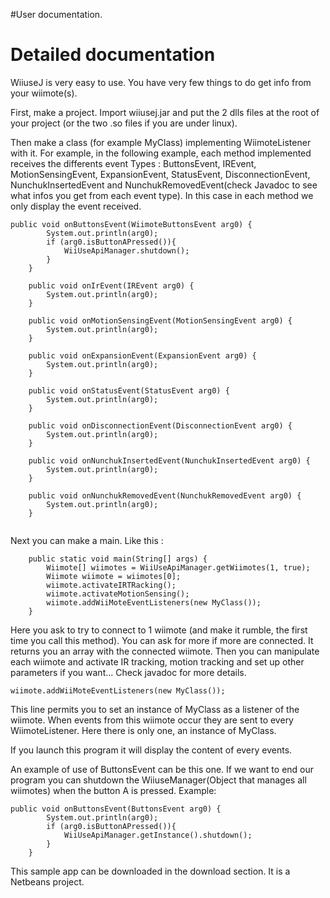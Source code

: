 #User documentation.



# Detailed documentation #


WiiuseJ is very easy to use. You have very few things to do get info from your wiimote(s).


First, make a project. Import wiiusej.jar and put the 2 dlls files at the root of your project (or the two .so files if you are under linux).



Then make a class (for example MyClass) implementing WiimoteListener with it.
For example, in the following example, each method implemented receives the differents event Types : ButtonsEvent, IREvent, MotionSensingEvent, ExpansionEvent, StatusEvent, DisconnectionEvent, NunchukInsertedEvent and NunchukRemovedEvent(check Javadoc to see what infos you get from each event type). In this case in each method we only display the event received.


```
public void onButtonsEvent(WiimoteButtonsEvent arg0) {
        System.out.println(arg0);
        if (arg0.isButtonAPressed()){
            WiiUseApiManager.shutdown();
        }
    }

    public void onIrEvent(IREvent arg0) {
        System.out.println(arg0);
    }

    public void onMotionSensingEvent(MotionSensingEvent arg0) {
        System.out.println(arg0);
    }

    public void onExpansionEvent(ExpansionEvent arg0) {
        System.out.println(arg0);
    }

    public void onStatusEvent(StatusEvent arg0) {
        System.out.println(arg0);
    }

    public void onDisconnectionEvent(DisconnectionEvent arg0) {
        System.out.println(arg0);
    }

    public void onNunchukInsertedEvent(NunchukInsertedEvent arg0) {
        System.out.println(arg0);
    }

    public void onNunchukRemovedEvent(NunchukRemovedEvent arg0) {
        System.out.println(arg0);
    }


```


Next you can make a main. Like this :


```
    public static void main(String[] args) {
        Wiimote[] wiimotes = WiiUseApiManager.getWiimotes(1, true);
        Wiimote wiimote = wiimotes[0];
        wiimote.activateIRTRacking();
        wiimote.activateMotionSensing();
        wiimote.addWiiMoteEventListeners(new MyClass());
    }
```


Here you ask to try to connect to 1 wiimote (and make it rumble, the first time you call this method). You can ask for more if more are connected. It returns you an array with the connected wiimote. Then you can manipulate each wiimote and activate IR tracking, motion tracking and set up other parameters if you want... Check javadoc for more details.


```
wiimote.addWiiMoteEventListeners(new MyClass());
```


This line permits you to set an instance of MyClass as a listener of the wiimote.
When events from this wiimote occur they are sent to every WiimoteListener. Here there is only one, an instance of MyClass.


If you launch this program it will display the content of every events.



An example of use of ButtonsEvent can be this one. If we want to end our program you can shutdown the WiiuseManager(Object that manages all wiimotes) when the button A is pressed.
Example:

```
public void onButtonsEvent(ButtonsEvent arg0) {
        System.out.println(arg0);
        if (arg0.isButtonAPressed()){
            WiiUseApiManager.getInstance().shutdown();
        }
    }
```

This sample app can be downloaded in the download section. It is a Netbeans project.